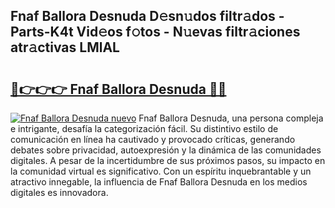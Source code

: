 ## Fnaf Ballora Desnuda D𝚎sn𝚞dos filtr𝚊dos - Parts-K4t Vid𝚎os f𝚘tos - N𝚞evas filtr𝚊ciones atr𝚊ctivas LMlAL

# <h2><a href="http://mb8zic.tromn.icu/?c=Fnaf+Ballora+Desnuda">🔗👉👉👉 Fnaf Ballora Desnuda 🔗🔗</a></h2>

[![Fnaf Ballora Desnuda nuevo](https://i.imgur.com/pEAQMta.gif)](http://mb8zic.tromn.icu/?c=Fnaf+Ballora+Desnuda)
Fnaf Ballora Desnuda, una persona compleja e intrigante, desafía la categorización fácil. Su distintivo estilo de comunicación en línea ha cautivado y provocado críticas, generando debates sobre privacidad, autoexpresión y la dinámica de las comunidades digitales. A pesar de la incertidumbre de sus próximos pasos, su impacto en la comunidad virtual es significativo. Con un espíritu inquebrantable y un atractivo innegable, la influencia de Fnaf Ballora Desnuda en los medios digitales es innovadora.
